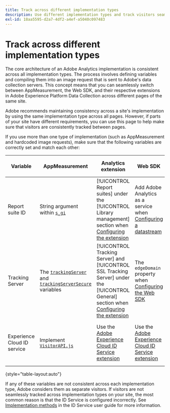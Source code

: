 ```yaml
---
title: Track across different implementation types
description: Use different implementation types and track visitors seamlessly between them.
exl-id: 18aa5595-d2a7-4df2-a4ef-a5040c097483
---
```

# Track across different implementation types

The core architecture of an Adobe Analytics implementation is consistent across all implementation types. The process involves defining variables and compiling them into an image request that is sent to Adobe's data collection servers. This concept means that you can seamlessly switch between AppMeasurement, the Web SDK, and their respective extensions in Adobe Experience Platform Data Collection across different pages of the same site.

Adobe recommends maintaining consistency across a site's implementation by using the same implementation type across all pages. However, if parts of your site have different requirements, you can use this page to help make sure that visitors are consistently tracked between pages.

If you use more than one type of implementation (such as AppMeasurement and hardcoded image requests), make sure that the following variables are correctly set and match each other:

| Variable | AppMeasurement | Analytics extension | Web SDK | Web SDK extension | Hardcoded image request |
| --- | --- | --- | --- | --- | --- |
| Report suite ID | String argument within [`s_gi`](../vars/functions/s-gi.md) | [!UICONTROL Report suites] under the [!UICONTROL Library management] section when [Configuring the extension](https://experienceleague.adobe.com/docs/experience-platform/tags/extensions/client/analytics/overview.html) | Add Adobe Analytics as a service when [Configuring a datastream](https://experienceleague.adobe.com/docs/experience-platform/edge/datastreams/configure.html) | Add Adobe Analytics as a service when [Configuring a datastream](https://experienceleague.adobe.com/docs/experience-platform/edge/datastreams/configure.html) | Part of the URL `pathname` (after `/b/ss/`) |
| Tracking Server | The [`trackingServer`](../vars/config-vars/trackingserver.md) and [`trackingServerSecure`](../vars/config-vars/trackingserversecure.md) variables | [!UICONTROL Tracking Server] and [!UICONTROL SSL Tracking Server] under the [!UICONTROL General] section when [Configuring the extension](https://experienceleague.adobe.com/docs/experience-platform/tags/extensions/client/analytics/overview.html) | The `edgeDomain` property when [Configuring the Web SDK](https://experienceleague.adobe.com/docs/experience-platform/edge/fundamentals/configuring-the-sdk.html) | The [!UICONTROL Edge Domain] when [Configuring the extension](https://experienceleague.adobe.com/docs/experience-platform/edge/extension/web-sdk-extension-configuration.html) | The `hostname` of the image request URL |
| Experience Cloud ID service | Implement [`VisitorAPI.js`](https://experienceleague.adobe.com/docs/id-service/using/implementation/setup-analytics.html) | Use the [Adobe Experience Cloud ID Service extension](https://experienceleague.adobe.com/docs/experience-platform/tags/extensions/client/id-service/overview.html) | Use the [Adobe Experience Cloud ID Service extension](https://experienceleague.adobe.com/docs/experience-platform/tags/extensions/client/id-service/overview.html) | Use the [Adobe Experience Cloud ID Service extension](https://experienceleague.adobe.com/docs/experience-platform/tags/extensions/client/id-service/overview.html) | Make a [separate call to the ID Service servers](https://experienceleague.adobe.com/docs/id-service/using/implementation/direct-integration.html) to obtain the desired ID |

{style="table-layout:auto"}

If any of these variables are not consistent across each implementation type, Adobe considers them as separate visitors. If visitors are not seamlessly tracked across implementation types on your site, the most common reason is that the ID Service is configured incorrectly. See [Implementation methods](https://experienceleague.adobe.com/docs/id-service/using/implementation/implementation-methods.html) in the ID Service user guide for more information.
